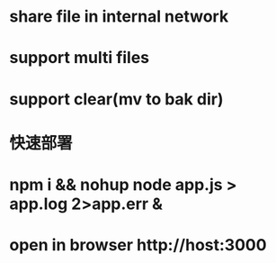 # share file in internal network
# support multi files
# support clear(mv to bak dir)
# 快速部署
# npm i && nohup node app.js > app.log 2>app.err &
# open in browser http://host:3000
